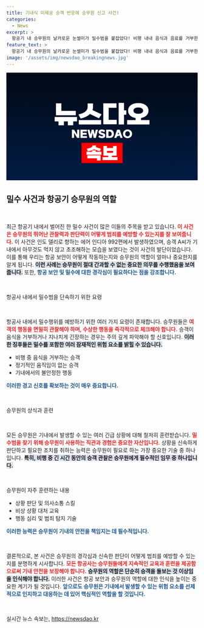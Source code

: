 ```yaml
---
title: 기내식 미제공 승객 반응에 승무원 신고 사건!
categories:
  - News
excerpt: >
  항공기 내 승무원의 날카로운 눈썰미가 밀수범을 붙잡았다! 비행 내내 음식과 음료를 거부한 승객의 수상함에 기장이 즉각 신고, 금을 숨긴 범인이 적발됐다. 이 사건의 전말과 밀수의 배후를 파헤쳐보자!
feature_text: >
  항공기 내 승무원의 날카로운 눈썰미가 밀수범을 붙잡았다! 비행 내내 음식과 음료를 거부한 승객의 수상함에 기장이 즉각 신고, 금을 숨긴 범인이 적발됐다. 이 사건의 전말과 밀수의 배후를 파헤쳐보자!
image: '/assets/img/newsdao_breakingnews.jpg'
---
```


<p><img src="/assets/img/newsdao_breakingnews.jpg" alt="pcversion 속보" /></p>

<h2 data-ke-size="size26">밀수 사건과 항공기 승무원의 역할</h2>

<p data-ke-size="size16">&nbsp;</p>

<p>최근 항공기 내에서 벌어진 한 밀수 사건이 많은 이들의 주목을 받고 있습니다. <b><span style="color: #ee2323;">이 사건은 승무원의 뛰어난 관찰력과 판단력이 어떻게 범죄를 예방할 수 있는지를 잘 보여줍니다.</span></b> 이 사건은 인도 델리로 향하는 에어 인디아 992편에서 발생하였으며, 승객 A씨가 기내에서 아무것도 먹지 않고 초조해하는 모습을 보였다는 것이 사건의 발단이었습니다. 이를 통해 우리는 항공 보안이 어떻게 작동하는지와 승무원의 역할이 얼마나 중요한지를 알게 됩니다. <b><span style="background-color: #21538527;">이런 사례는 승무원이 절대 간과할 수 없는 중요한 의무를 수행했음을 보여줍니다.</span></b> 또한, <b><span style="color: #1a5490;">항공 보안 및 밀수에 대한 경각심이 필요하다는 점을 강조합니다.</span></b></p>

<p data-ke-size="size16">&nbsp;</p>

<p>항공사 내에서 밀수범을 단속하기 위한 요령</p>

<p data-ke-size="size16">&nbsp;</p>

<p>항공사 내에서 밀수행위를 예방하기 위한 여러 가지 요령이 존재합니다. 승무원들은 <b><span style="color: #ee2323;">여객의 행동을 면밀히 관찰해야 하며, 수상한 행동을 즉각적으로 체크해야 합니다.</span></b> 승객이 음식을 거부하거나 지나치게 긴장하는 경우는 주의 깊게 파악해야 할 신호입니다. <b><span style="background-color: #21538527;">이러한 징후들은 밀수를 포함한 여러 잠재적인 위험 요소를 밝힐 수 있습니다.</span></b></p>

<ul>
<li>비행 중 음식을 거부하는 승객</li>
<li>정기적인 움직임이 없는 승객</li>
<li>기내에서의 불안정한 행동</li>
</ul>

<p><b><span style="color: #1a5490;">이러한 경고 신호를 확보하는 것이 매우 중요합니다.</span></b></p>

<p data-ke-size="size16">&nbsp;</p>

<p>승무원의 상식과 훈련</p>

<p data-ke-size="size16">&nbsp;</p>

<p>모든 승무원은 기내에서 발생할 수 있는 여러 긴급 상황에 대해 철저히 훈련받습니다. <b><span style="color: #ee2323;">밀수범을 찾기 위해 승무원이 사용하는 직관과 경험은 중요한 자산입니다.</span></b> 상황을 신속하게 판단하고 필요한 조치를 취하는 능력은 승무원이 필요로 하는 가장 중요한 기술 중 하나입니다. <b><span style="background-color: #21538527;">특히, 비행 중 긴 시간 동안의 승객 관찰은 승무원에게 필수적인 임무 중 하나입니다.</span></b></p>

<p data-ke-size="size16">&nbsp;</p>

<p>승무원이 자주 훈련하는 내용</p>

<ul>
  <li>상황 판단 및 의사소통 스킬</li>
  <li>비상 상황 대처 교육</li>
  <li>행동 심리 및 범죄 탐지 기술</li>
</ul>

<p><b><span style="color: #1a5490;">이러한 능력은 승무원이 기내의 안전을 책임지는 데 필수적입니다.</span></b></p>

<p data-ke-size="size16">&nbsp;</p>

<p>결론적으로, 본 사건은 승무원의 경각심과 신속한 판단이 어떻게 범죄를 예방할 수 있는지를 분명하게 시사합니다. <b><span style="color: #ee2323;">모든 항공사는 승무원들에게 지속적인 교육과 훈련을 제공함으로써 기내 안전을 보장해야 합니다.</span></b> <b><span style="background-color: #21538527;">승무원의 역할은 단순히 승객을 돌보는 것 이상임을 인식해야 합니다.</span></b> 이러한 사건은 항공 보안과 승무원의 역할에 대한 인식을 높이는 중요한 계기가 될 것입니다. <b><span style="color: #1a5490;">앞으로도 승무원은 기내에서 발생할 수 있는 위험 요소를 선제적으로 인지하고 대응하는 데 있어 핵심적인 역할을 할 것입니다.</span></b></p>

<p data-ke-size="size16">&nbsp;</p>
실시간 뉴스 속보는, <a href="https://newsdao.kr" rel="dofollow">https://newsdao.kr</a>


